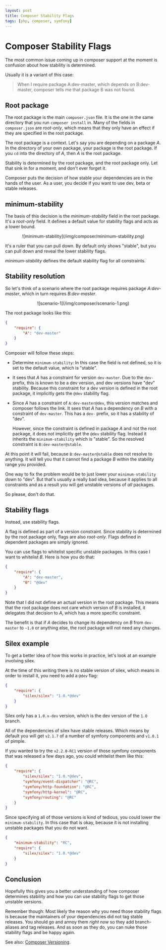 ```yaml
---
layout: post
title: Composer Stability Flags
tags: [php, composer, symfony]
---
```


# Composer Stability Flags

The most common issue coming up in composer support at the moment is confusion
about how stability is determined.

Usually it is a variant of this case:

> When I require package A:dev-master, which depends on B:dev-master, composer
> tells me that package B was not found.

## Root package

The root package is the main `composer.json` file. It is the one in the same
directory that you run `composer install` in. Many of the fields in
`composer.json` are *root-only*, which means that they only have an effect if
they are specified in the root package.

The root package is a context. Let's say you are depending on a package *A*.
In the directory of your own package, your package is the root package. If you
`cd` into the directory of *A*, then *A* is the root package.

Stability is determined by the root package, and the root package only. Let
that sink in for a moment, and don't ever forget it.

Composer puts the decision of how stable your dependencies are in the hands of
the user. As a user, you decide if you want to use dev, beta or stable
releases.

## minimum-stability

The basis of this decision is the *minimum-stability* field in the root
package. It's a *root-only* field. It defines a default value for stability
flags and acts as a lower bound.

<center>
    ![minimum-stability](/img/composer/minimum-stability.png)
</center>

It's a ruler that you can pull down. By default only shows "stable", but you
can pull down and reveal the lower stability flags.

*minimum-stability* defines the default stability flag for all constraints.

## Stability resolution

So let's think of a scenario where the root package requires package *A:dev-
master*, which in turn requires *B:dev-master*.

<center>
    ![scenario-1](/img/composer/scenario-1.png)
</center>

The root package looks like this:

~~~json
{
    "require": {
        "A": "dev-master"
    }
}
~~~

Composer will follow these steps:

* Determine `minimum-stability`: In this case the field is not defined, so it
  is set to the default value, which is "stable".

* It sees that *A* has a constraint for version `dev-master`. Due to the
  `dev-` prefix, this is known to be a dev version, and dev versions have
  "dev" stability. Because this constraint for a dev version is defined in
  the root package, it implicitly gets the `@dev` stability flag.

* Since *A* has a constraint of `A:dev-master@dev`, this version matches and
  composer follows the link. It sees that *A* has a dependency on *B* with a
  constraint of `dev-master`. This has a `dev-` prefix, so it has a stability
  of "dev".

  However, since the constraint is defined in package *A* and not the root
  package, it does not implicitly get the `@dev` stability flag. Instead it
  inherits the `minimum-stability` which is "stable". So the resolved
  constraint is `B:dev-master@stable`.

At this point it will fail, because `B:dev-master@stable` does not resolve to
anything. It will tell you that it cannot find a package *B* within the
stability range you provided.

One way to fix the problem would be to just lower your `minimum-stability`
down to "dev". But that's usually a really bad idea, because it applies to all
constraints and as a result you will get unstable versions of *all* packages.

So please, don't do that.

## Stability flags

Instead, use stability flags.

A flag is defined as part of a version constraint. Since stability is
determined by the root package only, flags are also *root-only*. Flags defined
in dependent packages are simply ignored.

You can use flags to whitelist specific unstable packages. In this case I want
to whitelist *B*. Here is how you do that:

~~~json
{
    "require": {
        "A": "dev-master",
        "B": "@dev"
    }
}
~~~

Note that I did not define an actual version in the root package. This means
that the root package does not care which version of *B* is installed, it
delegates that decision to *A*, which has a more specific constraint.

The benefit is that if *A* decides to change its dependency on *B* from
`dev-master` to `~1.0` or anything else, the root package will not need any
changes.

## Silex example

To get a better idea of how this works in practice, let's look at an example
involving silex.

At the time of this writing there is no stable version of silex, which means
in order to install it, you need to add a `@dev` flag:

~~~json
{
    "require": {
        "silex/silex": "1.0.*@dev"
    }
}
~~~

Silex only has a `1.0.x-dev` version, which is the dev version of the `1.0`
branch.

All of the dependencies of silex have stable releases. Which means by default
you will get `v2.1.7` of a number of symfony components and `v1.0.1` of
pimple.

If you wanted to try the `v2.2.0-RC1` version of those symfony components that
was released a few days ago, you could whitelist them like this:

~~~json
{
    "require": {
        "silex/silex": "1.0.*@dev",
        "symfony/event-dispatcher": "@RC",
        "symfony/http-foundation": "@RC",
        "symfony/http-kernel": "@RC",
        "symfony/routing": "@RC"
    }
}
~~~

Since specifying all of those versions is kind of tedious, you could lower the
`minimum-stability`. In this case that is okay, because it is not installing
unstable packages that you do not want.

~~~json
{
    "minimum-stability": "RC",
    "require": {
        "silex/silex": "1.0.*@dev"
    }
}
~~~

## Conclusion

Hopefully this gives you a better understanding of how composer determines
stability and how you can use stability flags to get those unstable versions.

Remember though: Most likely the reason why you need those stability flags is
because the maintainers of your dependencies did not tag stable releases. You
should go and annoy them *right now* so they add branch-aliases and tag
releases. And as soon as they do, you can nuke those stability flags and be
happy again.

See also: [Composer Versioning](/2013/01/07/composer-versioning.html).
